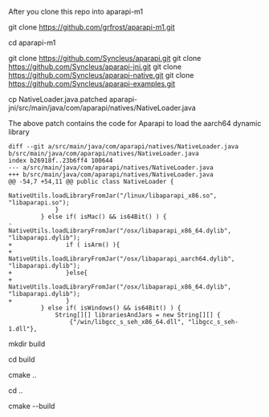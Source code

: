 After you clone this repo into aparapi-m1

git clone https://github.com/grfrost/aparapi-m1.git

cd aparapi-m1

git clone https://github.com/Syncleus/aparapi.git
git clone https://github.com/Syncleus/aparapi-jni.git
git clone https://github.com/Syncleus/aparapi-native.git
git clone https://github.com/Syncleus/aparapi-examples.git

cp NativeLoader.java.patched aparapi-jni/src/main/java/com/aparapi/natives/NativeLoader.java

The above patch contains the code for Aparapi to load the aarch64 dynamic library
```
diff --git a/src/main/java/com/aparapi/natives/NativeLoader.java b/src/main/java/com/aparapi/natives/NativeLoader.java
index b26918f..23b6ff4 100644
--- a/src/main/java/com/aparapi/natives/NativeLoader.java
+++ b/src/main/java/com/aparapi/natives/NativeLoader.java
@@ -54,7 +54,11 @@ public class NativeLoader {
                     NativeUtils.loadLibraryFromJar("/linux/libaparapi_x86.so", "libaparapi.so");
             }
         } else if( isMac() && is64Bit() ) {
-            NativeUtils.loadLibraryFromJar("/osx/libaparapi_x86_64.dylib", "libaparapi.dylib");
+               if ( isArm() ){
+                    NativeUtils.loadLibraryFromJar("/osx/libaparapi_aarch64.dylib", "libaparapi.dylib");
+               }else{
+                    NativeUtils.loadLibraryFromJar("/osx/libaparapi_x86_64.dylib", "libaparapi.dylib");
+               }
         } else if( isWindows() && is64Bit() ) {
             String[][] librariesAndJars = new String[][] {
                 {"/win/libgcc_s_seh_x86_64.dll", "libgcc_s_seh-1.dll"},
```

mkdir build

cd build

cmake .. 

cd ..

cmake --build 



